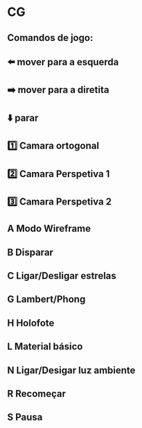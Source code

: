 # CG

Comandos de jogo:
-------------------------------------------
   :arrow_left:    mover para a esquerda   
-------------------------------------------
   :arrow_right:   mover para a diretita   
-------------------------------------------
   :arrow_down:           parar            
-------------------------------------------
   :one:         Camara ortogonal      
-------------------------------------------    
   :two:        Camara Perspetiva 1    
-------------------------------------------
   :three:       Camara Perspetiva 2    
-------------------------------------------
   A            Modo Wireframe       
-------------------------------------------
   B                Disparar         
-------------------------------------------
   C         Ligar/Desligar estrelas 
-------------------------------------------
   G             Lambert/Phong       
-------------------------------------------
   H               Holofote          
-------------------------------------------
   L           Material básico       
-------------------------------------------
   N       Ligar/Desigar luz ambiente
-------------------------------------------
   R              Recomeçar          
-------------------------------------------
   S                Pausa            
-------------------------------------------
